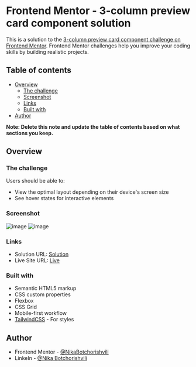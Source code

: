 # Frontend Mentor - 3-column preview card component solution

This is a solution to the [3-column preview card component challenge on Frontend Mentor](https://www.frontendmentor.io/challenges/3column-preview-card-component-pH92eAR2-). Frontend Mentor challenges help you improve your coding skills by building realistic projects. 

## Table of contents

- [Overview](#overview)
  - [The challenge](#the-challenge)
  - [Screenshot](#screenshot)
  - [Links](#links)
  - [Built with](#built-with)
- [Author](#author)


**Note: Delete this note and update the table of contents based on what sections you keep.**

## Overview

### The challenge

Users should be able to:

- View the optimal layout depending on their device's screen size
- See hover states for interactive elements

### Screenshot

![image](https://github.com/NikaBotchorishvili/3-column-card-component/assets/58900787/9a38af77-e328-4b50-967e-91b77dc55991)
![image](https://github.com/NikaBotchorishvili/3-column-card-component/assets/58900787/5c4640ed-cd2d-4752-9886-6e2d6114709b)

### Links

- Solution URL: [Solution](https://www.frontendmentor.io/solutions/3-column-card-component-built-with-tailwindcss-9nAJekGggz)
- Live Site URL: [Live](https://3-column-card-component-alpha.vercel.app/)

### Built with

- Semantic HTML5 markup
- CSS custom properties
- Flexbox
- CSS Grid
- Mobile-first workflow
- [TailwindCSS](https://tailwindcss.com/) - For styles

## Author

- Frontend Mentor - [@NikaBotchorishvili]([https://www.frontendmentor.io/profile/yourusername](https://www.frontendmentor.io/profile/NikaBotchorishvili))
- LinkeIn - [@Nika Botchorishvili](https://www.linkedin.com/in/nika-botchorishvili-a27b09234/)
